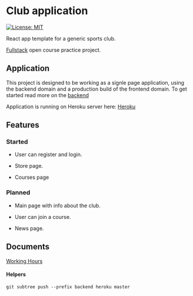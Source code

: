 # Club application

[![License: MIT](https://img.shields.io/badge/License-MIT-yellow.svg)](https://opensource.org/licenses/MIT)

React app template for a generic sports club.

[Fullstack](https://fullstackopen.com/en/) open course practice project. 

## Application

This project is designed to be working as a signle page application, using the backend domain and a production build of the frontend domain. To get started read more on the [backend](https://github.com/macwille/club-webstore/tree/main/backend)

Application is running on Heroku server here: [Heroku](https://club-webstore.herokuapp.com/)

## Features

### Started

* User can register and login.

* Store page.

* Courses page

### Planned

* Main page with info about the club.

* User can join a course.

* News page.

## Documents

[Working Hours](https://github.com/macwille/club-webstore/blob/main/documents/work-hours.md)

#### Helpers

`git subtree push --prefix backend heroku master`
